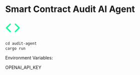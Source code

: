 # Smart Contract Audit AI Agent

![Logo](./logo.svg)

```console
cd audit-agent
cargo run
```

Environment Variables:

OPENAI_API_KEY
